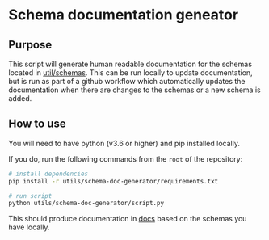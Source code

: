 # Schema documentation geneator

## Purpose

This script will generate human readable documentation for the schemas located in [util/schemas](../schemas). This can be run locally to update documentation, but is run as part of a github workflow which automatically updates the documentation when there are changes to the schemas or a new schema is added.

## How to use

You will need to have python (v3.6 or higher) and pip installed locally.

If you do, run the following commands from the `root` of the repository:

```sh
# install dependencies
pip install -r utils/schema-doc-generator/requirements.txt

# run script
python utils/schema-doc-generator/script.py
```

This should produce documentation in [docs](../..docs) based on the schemas you have locally.
